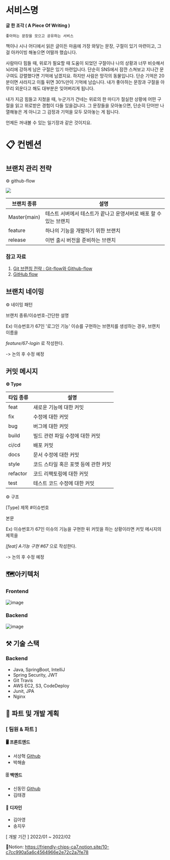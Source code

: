 # 서비스명

**글 한 조각 ( A Piece Of Writing )**

    좋아하는 문장을 모으고 공유하는 서비스
    
책이나 시나 어디에서 읽은 글이든 마음에 가장 와닿는 문장, 구절이 있기 마련이고, 그걸 아카이빙 해놓으면 어떨까 했습니다.

사람마다 힘들 때, 위로가 필요할 때 도움이 되었던 구절이나 나의 상황과 너무 비슷해서 뇌리에 강하게 남은 구절은 있기 마련입니다. 단순히 SNS에서 잠깐 스쳐보고 지나간 문구여도 강렬했다면 기억에 남겠지요. 하지만 사람은 망각의 동물입니다. 단순 기억은 20분이면 사라지고 이틀 뒤면 30%만이 기억에 남습니다. 내가 좋아하는 문장과 구절을 아무리 외운다고 해도 대부분은 잊어버리게 됩니다.

내가 지금 힘들고 지쳤을 때, 누군가가 건네는 위로의 한 마디가 절실한 상황에 어떤 구절을 읽고 위로받은 경험이 다들 있을겁니다. 그 문장들을 모아놓으면, 단순히 단어만 나열해놓은 게 아니고 그 감정과 기억을 모두 모아놓는 게 됩니다.

언제든 꺼내볼 수 있는 일기장과 같은 것이지요.


# 📋 컨벤션
## 브랜치 관리 전략
⚙️ github-flow

![](https://lh3.googleusercontent.com/h5H7FB2-aBPVThE4ZlZt919Fl9CstlD17NlJoODMKOlMEHmEV0encsCR2KmJ4yc6JwMsqoyv7u3jWVtW17Q3EqcHzPxUya85fRwRjgDlL2BapLtarQiu-SnjpUjyC2weng-PAXwx)



| 브랜치 종류  | 설명                                                         |
| ------------ | ------------------------------------------------------------ |
| Master(main) | 테스트 서버에서 테스트가 끝나고 운영서버로 배포 할 수 있는 브랜치 |
| feature      | 하나의 기능을 개발하기 위한 브랜치                           |
| release | 이번 출시 버전을 준비하는 브랜치             |

### 참고 자료
1. [Git 브랜칭 전략 : Git-flow와 Github-flow](https://hellowoori.tistory.com/56)
2. [GitHub flow](https://docs.github.com/en/get-started/quickstart/github-flow)

## 브랜치 네이밍
⚙️ 네이밍 패턴

브랜치 종류/이슈번호-간단한 설명	

Ex) 이슈번호가 67인 '로그인 기능' 이슈를 구현하는 브랜치를 생성하는 경우, 브랜치 이름을

*feature/67-login* 로 작성한다.

-> 논의 후 수정 예정

## 커밋 메시지


**⚙️ Type**

| 타입 종류 | 설명                                 |
| --------- | ------------------------------------ |
| feat      | 새로운 기능에 대한 커밋              |
| fix       | 수정에 대한 커밋                     |
| bug       | 버그에 대한 커밋                     |
| build     | 빌드 관련 파일 수정에 대한 커밋      |
| ci/cd     | 배포 커밋                            |
| docs      | 문서 수정에 대한 커밋                |
| style     | 코드 스타일 혹은 포맷 등에 관한 커밋 |
| refactor  | 코드 리팩토링에 대한 커밋            |
| test      | 테스트 코드 수정에 대한 커밋         |


⚙️ 구조

[Type] 제목 #이슈번호

본문

Ex) 이슈번호가 67인 이슈의 기능을 구현한 뒤 커밋을 하는 상황이라면 커밋 메시지의 제목을

*[feat] A기능 구현 #67* 으로 작성한다.

-> 논의 후 수정 예정

## 🗺️아키텍처

### Frontend

![image](https://user-images.githubusercontent.com/52997401/149660841-e8865390-c461-41fa-a049-76e0752c7e33.png)

### Backend

![image](https://user-images.githubusercontent.com/52997401/149660822-34ee591c-c687-4722-9517-a529fc1ac37f.png)

## ⚒️ 기술 스택

### Backend
-   Java, SpringBoot, IntelliJ
-   Spring Security, JWT
-   Git Travis
-   AWS EC2, S3, CodeDeploy
-   Junit, JPA
-   Nginx

## 👥 파트 및 개발 계획
### [ 팀원 & 파트 ]
#### 🖥️ 프론트엔드
- 서상혁 [Github](https://github.com/SeoSang)
- 박해솔

#### 🗄️ 백엔드
- 신동민 [Github](https://github.com/carnival77)
- 김태경

#### 🎨 디자인
- 김아영
- 송지우


[ 개발 기간 ] 2022/01 ~ 2022/02

📑Notion: https://friendly-chips-ca7.notion.site/10-c7cc990a5a6c4564966e2e72c2a7fe78
